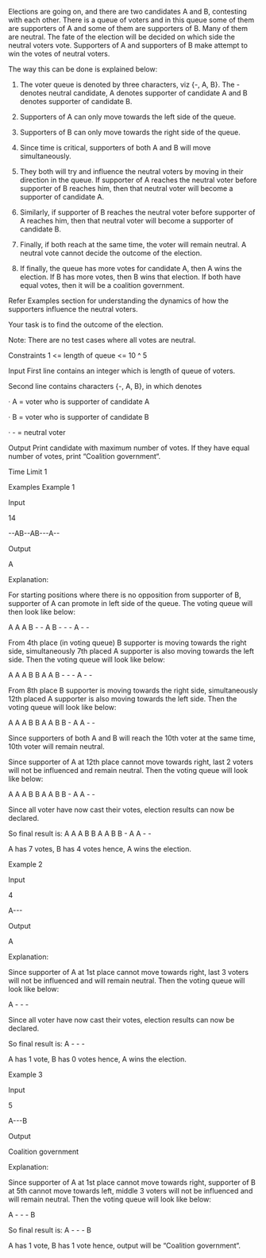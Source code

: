 Elections are going on, and there are two candidates A and B, contesting with each other. There is a queue of voters and in this queue some of them are supporters of A and some of them are supporters of B. Many of them are neutral. The fate of the election will be decided on which side the neutral voters vote. Supporters of A and supporters of B make attempt to win the votes of neutral voters.

The way this can be done is explained below:

1. The voter queue is denoted by three characters, viz {-, A, B}. The - denotes neutral candidate, A denotes supporter of candidate A and B denotes supporter of candidate B.

2. Supporters of A can only move towards the left side of the queue.

3. Supporters of B can only move towards the right side of the queue.

4. Since time is critical, supporters of both A and B will move simultaneously.

5. They both will try and influence the neutral voters by moving in their direction in the queue. If supporter of A reaches the neutral voter before supporter of B reaches him, then that neutral voter will become a supporter of candidate A.

6. Similarly, if supporter of B reaches the neutral voter before supporter of A reaches him, then that neutral voter will become a supporter of candidate B.

7. Finally, if both reach at the same time, the voter will remain neutral. A neutral vote cannot decide the outcome of the election.

8. If finally, the queue has more votes for candidate A, then A wins the election. If B has more votes, then B wins that election. If both have equal votes, then it will be a coalition government.

Refer Examples section for understanding the dynamics of how the supporters influence the neutral voters.

Your task is to find the outcome of the election.

Note: There are no test cases where all votes are neutral.

Constraints
1 <= length of queue <= 10 ^ 5

Input
First line contains an integer which is length of queue of voters.

Second line contains characters {-, A, B}, in which denotes

· A = voter who is supporter of candidate A

· B = voter who is supporter of candidate B

· - = neutral voter

Output
Print candidate with maximum number of votes. If they have equal number of votes, print “Coalition government“.

Time Limit
1

Examples
Example 1

Input

14

--AB--AB---A--

Output

A

Explanation:

For starting positions where there is no opposition from supporter of B, supporter of A can promote in left side of the queue. The voting queue will then look like below:

A A A B - - A B - - - A - -

From 4th place (in voting queue) B supporter is moving towards the right side, simultaneously 7th placed A supporter is also moving towards the left side. Then the voting queue will look like below:

A A A B B A A B - - - A - -

From 8th place B supporter is moving towards the right side, simultaneously 12th placed A supporter is also moving towards the left side. Then the voting queue will look like below:

A A A B B A A B B - A A - -

Since supporters of both A and B will reach the 10th voter at the same time, 10th voter will remain neutral.

Since supporter of A at 12th place cannot move towards right, last 2 voters will not be influenced and remain neutral. Then the voting queue will look like below:

A A A B B A A B B - A A - -

Since all voter have now cast their votes, election results can now be declared.

So final result is: A A A B B A A B B - A A - -

A has 7 votes, B has 4 votes hence, A wins the election.

Example 2

Input

4

A---

Output

A

Explanation:

Since supporter of A at 1st place cannot move towards right, last 3 voters will not be influenced and will remain neutral. Then the voting queue will look like below:

A - - -

Since all voter have now cast their votes, election results can now be declared.

So final result is: A - - -

A has 1 vote, B has 0 votes hence, A wins the election.

Example 3

Input

5

A---B

Output

Coalition government

Explanation:

Since supporter of A at 1st place cannot move towards right, supporter of B at 5th cannot move towards left, middle 3 voters will not be influenced and will remain neutral. Then the voting queue will look like below:

A - - - B

So final result is: A - - - B

A has 1 vote, B has 1 vote hence, output will be “Coalition government“.
